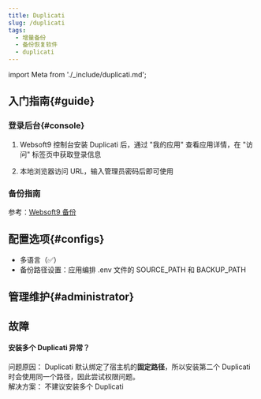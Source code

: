 ```yaml
---
title: Duplicati
slug: /duplicati
tags:
  - 增量备份
  - 备份恢复软件
  - duplicati
---
```


import Meta from './_include/duplicati.md';

<Meta name="meta" />

## 入门指南{#guide}

### 登录后台{#console}

1. Websoft9 控制台安装 Duplicati 后，通过 "我的应用" 查看应用详情，在 "访问" 标签页中获取登录信息

2. 本地浏览器访问 URL，输入管理员密码后即可使用

### 备份指南

参考：[Websoft9 备份](./backup-websoft9)


## 配置选项{#configs}

- 多语言（✅）
- 备份路径设置：应用编排 .env 文件的 SOURCE_PATH 和 BACKUP_PATH


## 管理维护{#administrator}

## 故障

#### 安装多个 Duplicati 异常？

问题原因： Duplicati 默认绑定了宿主机的**固定路径**，所以安装第二个 Duplicati 时会使用同一个路径，因此尝试权限问题。   
解决方案： 不建议安装多个 Duplicati
